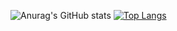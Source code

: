 


 ![Anurag's GitHub stats](https://github-readme-stats.vercel.app/api?username=IbraChar03&hide=stars&theme=radical&show_icons) 
 [![Top Langs](https://github-readme-stats.vercel.app/api/top-langs/?username=IbraChar03&hide_progress=true&theme=radical)](https://github.com/IbraChar03/github-readme-stats)
